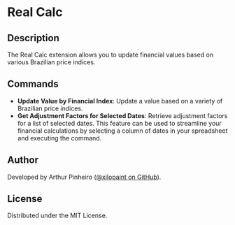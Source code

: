 # Real Calc

## Description

The Real Calc extension allows you to update financial values based on various Brazilian price indices.

## Commands

- **Update Value by Financial Index**: Update a value based on a variety of Brazilian price indices.
- **Get Adjustment Factors for Selected Dates**: Retrieve adjustment factors for a list of selected dates. This feature can be used to streamline your financial calculations by selecting a column of dates in your spreadsheet and executing the command.

## Author

Developed by Arthur Pinheiro ([@xilopaint on GitHub](https://github.com/xilopaint)).

## License

Distributed under the MIT License.
